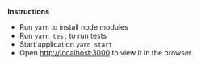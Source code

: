 **Instructions**
- Run `yarn` to install node modules
- Run `yarn test` to run tests
- Start application `yarn start`
- Open [http://localhost:3000](http://localhost:3000) to view it in the browser.

